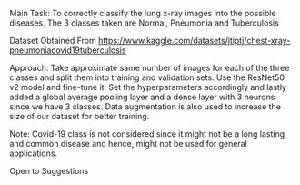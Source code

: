Main Task: To correctly classify the lung x-ray images into the possible diseases. The 3 classes taken are Normal, Pneumonia and Tuberculosis

Dataset Obtained From https://www.kaggle.com/datasets/jtiptj/chest-xray-pneumoniacovid19tuberculosis

Approach: Take approximate same number of images for each of the three classes and split them into training and validation sets. Use the ResNet50 v2 model and fine-tune it. Set the hyperparameters accordingly and lastly added a global average pooling layer and a dense layer with 3 neurons since we have 3 classes. Data augmentation is also used to increase the size of our dataset for better training.

Note: Covid-19 class is not considered since it might not be a long lasting and common disease and hence, might not be used for general applications. 

Open to Suggestions